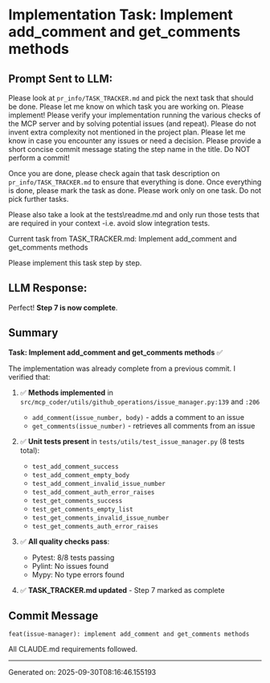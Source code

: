 # Implementation Task: Implement add_comment and get_comments methods

## Prompt Sent to LLM:
Please look at `pr_info/TASK_TRACKER.md` and pick the next task that should be done.
Please let me know on which task you are working on.
Please implement!
Please verify your implementation running the various checks of the MCP server and by solving potential issues (and repeat).
Please do not invent extra complexity not mentioned in the project plan.
Please let me know in case you encounter any issues or need a decision.
Please provide a short concise commit message stating the step name in the title. Do NOT perform a commit!

Once you are done, please check again that task description on `pr_info/TASK_TRACKER.md` to ensure that everything is done.
Once everything is done, please mark the task as done.
Please work only on one task. Do not pick further tasks.

Please also take a look at the tests\readme.md and only run those tests that are required in your context -i.e. avoid slow integration tests.

Current task from TASK_TRACKER.md: Implement add_comment and get_comments methods

Please implement this task step by step.

## LLM Response:
Perfect! **Step 7 is now complete**. 

## Summary

**Task: Implement add_comment and get_comments methods** ✅

The implementation was already complete from a previous commit. I verified that:

1. ✅ **Methods implemented** in `src/mcp_coder/utils/github_operations/issue_manager.py:139` and `:206`
   - `add_comment(issue_number, body)` - adds a comment to an issue
   - `get_comments(issue_number)` - retrieves all comments from an issue

2. ✅ **Unit tests present** in `tests/utils/test_issue_manager.py` (8 tests total):
   - `test_add_comment_success`
   - `test_add_comment_empty_body`
   - `test_add_comment_invalid_issue_number`
   - `test_add_comment_auth_error_raises`
   - `test_get_comments_success`
   - `test_get_comments_empty_list`
   - `test_get_comments_invalid_issue_number`
   - `test_get_comments_auth_error_raises`

3. ✅ **All quality checks pass**:
   - Pytest: 8/8 tests passing
   - Pylint: No issues found
   - Mypy: No type errors found

4. ✅ **TASK_TRACKER.md updated** - Step 7 marked as complete

## Commit Message

```
feat(issue-manager): implement add_comment and get_comments methods
```

All CLAUDE.md requirements followed.

---
Generated on: 2025-09-30T08:16:46.155193